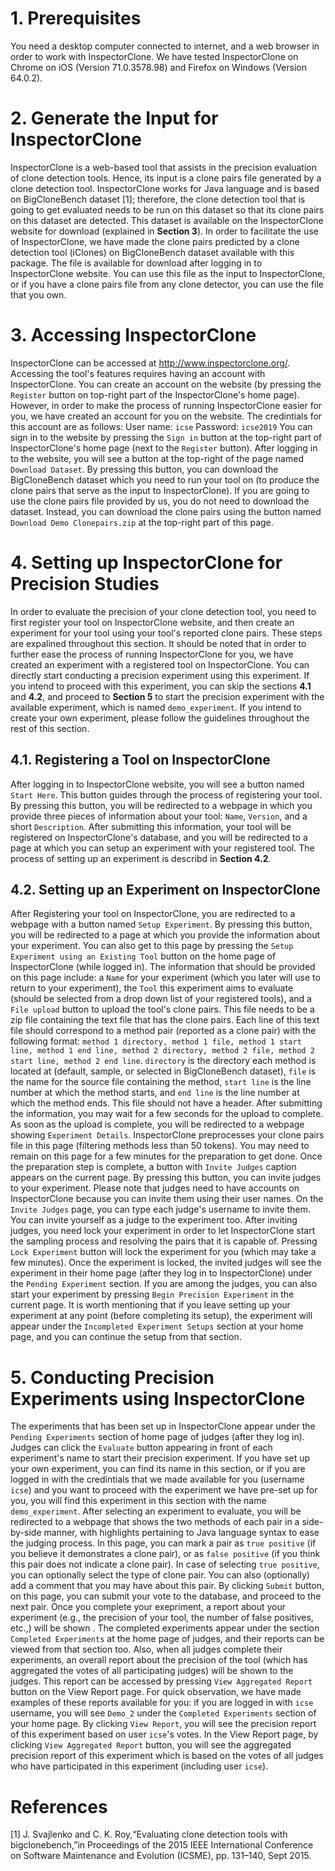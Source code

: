 # 1. Prerequisites
You need a desktop computer connected to internet, and a web browser in order to work with InspectorClone. We have tested InspectorClone on Chrome on iOS (Version 71.0.3578.98) and Firefox on Windows (Version 64.0.2).
# 2. Generate the Input for InspectorClone
InspectorClone is a web-based tool that assists in the precision evaluation of clone detection tools. Hence, its input is a clone pairs file generated by a clone detection tool. InspectorClone works for Java language and is based on BigCloneBench dataset [1]; therefore, the clone detection tool that is going to get evaluated needs to be run on this dataset so that its clone pairs on this dataset are detected. This dataset is available on the InspectorClone website for download (explained in **Section 3**).  In order to facilitate the use of InspectorClone, we have made the clone pairs predicted by a clone detection tool (iClones) on BigCloneBench dataset available with this package. The file is available for download after logging in to InspectorClone website. You can use this file as the input to InspectorClone, or if you have a clone pairs file from any clone detector, you can use the file that you own. 
# 3. Accessing InspectorClone
InspectorClone can be accessed at http://www.inspectorclone.org/. Accessing the tool's features requires having an account with InspectorClone. You can create an account on the website (by pressing the `Register` button on top-right part of the InspectorClone's home page). However, in order to make the process of running InspectorClone easier for you, we have created an account for you on the website. The credintials for this account are as follows: 
User name: `icse`
Password: `icse2019`
You can sign in to the website by pressing the `Sign in` button at the top-right part of InspectorClone's home page (next to the `Register` button).
After logging in to the website, you will see a button at the top-right of the page named `Download Dataset`. By pressing this button, you can download the BigCloneBench dataset which you need to run your tool on (to produce the clone pairs that serve as the input to InspectorClone). If you are going to use the clone pairs file provided by us, you do not need to download the dataset. Instead, you can download the clone pairs using the button named `Download Demo Clonepairs.zip` at the top-right part of this page. 
# 4. Setting up InspectorClone for Precision Studies
In order to evaluate the precision of your clone detection tool, you need to first register your tool on InspectorClone website, and then create an experiment for your tool using your tool's reported clone pairs. These steps are expalined throughout this section. It should be noted that in order to further ease the process of running InspectorClone for you, we have created an experiment with a registered tool on InspectorClone. You can directly start conducting a precision experiment using this experiment. If you intend to proceed with this experiment, you can skip the sections **4.1** and **4.2**, and proceed to **Section 5** to start the precision experiment with the available experiment, which is named `demo_experiment`. If you intend to create your own experiment, please follow the guidelines throughout the rest of this section.
## 4.1. Registering a Tool on InspectorClone
After logging in to InspectorClone website, you will see a button named `Start Here`. This button guides through the process of registering your tool. By pressing this button, you will be redirected to a webpage in which you provide three pieces of information about your tool: `Name`, `Version`, and a short `Description`. After submitting this information, your tool will be registered on InspectorClone's database, and you will be redirected to a page at which you can setup an experiment with your registered tool. The process of setting up an experiment is describd in **Section 4.2**.
## 4.2. Setting up an Experiment on InspectorClone
After Registering your tool on InspectorClone, you are redirected to a webpage with a button named `Setup Experiment`. By pressing this button, you will be redirected to a page at which you provide the information about your experiment. You can also get to this page by pressing the `Setup Experiment using an Existing Tool` button on the home page of InspectorClone (while logged in). The information that should be provided on this page include: a `Name` for your experiment (which you later will use to return to your experiment), the `Tool` this experiment aims to evaluate (should be selected from a drop down list of your registered tools), and a `File upload` button to upload the tool's clone pairs. This file needs to be a zip file containing the text file that has the clone pairs. Each line of this text file should correspond to a method pair (reported as a clone pair) with the following format: `method 1 directory, method 1 file, method 1 start line, method 1 end line, method 2 directory, method 2 file, method 2 start line, method 2 end line`. `directory` is the directory each method is located at (default, sample, or selected in BigCloneBench dataset), `file` is the name for the source file containing the method, `start line` is the line number at which the method starts, and `end line` is the line number at which the method ends. This file should not have a header.
After submitting the information, you may wait for a few seconds for the upload to complete. As soon as the upload is complete, you will be redirected to a webpage showing `Experiment Details`. InspectorClone preprocesses your clone pairs file in this page (filtering methods less than 50 tokens). You may need to remain on this page for a few minutes for the preparation to get done. Once the preparation step is complete, a button with `Invite Judges` caption appears on the current page. By pressing this button, you can invite judges to your experiment. Please note that judges need to have accounts on InspectorClone because you can invite them using their user names. On the `Invite Judges` page, you can type each judge's username to invite them. You can invite yourself as a judge to the experiment too.
After inviting judges, you need lock your experiment in order to let InspectorClone start the sampling process and resolving the pairs that it is capable of. Pressing `Lock Experiment` button will lock the experiment for you (which may take a few minutes). Once the experiment is locked, the invited judges will see the experiment in their home page (after they log in to InspectorClone) under the `Pending Experiment` section. If you are among the judges, you can also start your experiment by pressing `Begin Precision Experiment` in the current page.
It is worth mentioning that if you leave setting up your experiment at any point (before completing its setup), the experiment will appear under the `Incompleted Experiment Setups` section at your home page, and you can continue the setup from that section.
# 5. Conducting Precision Experiments using InspectorClone
The experiments that has been set up in InspectorClone appear under the `Pending Experiments` section of home page of judges (after they log in). Judges can click the `Evaluate` button appearing in front of each experiment's name to start their precision experiment. If you have set up your own experiment, you can find its name in this section, or if you are logged in with the credintials that we made available for you (username `icse`) and you want to proceed with the experiment we have pre-set up for you, you will find this experiment in this section with the name `demo_experiment`.
After selecting an experiment to evaluate, you will be redirected to a webpage that shows the two methods of each pair in a side-by-side manner, with highlights pertaining to Java language syntax to ease the judging process. In this page, you can mark a pair as `true positive` (if you believe it demonstrates a clone pair), or as `false positive` (if you think this pair does not indicate a clone pair). In case of selecting `true positive`, you can optionally select the type of clone pair. You can also (optionally) add a comment that you may have about this pair. By clicking `Submit` button, on this page, you can submit your vote to the database, and proceed to the next pair. Once you complete your exepriment, a report about your experiment (e.g., the precision of your tool, the number of false positives, etc.,) will be shown . The completed experiments appear under the section `Completed Experiments` at the home page of judges, and their reports can be viewed from that section too. Also, when all judges complete their experiments, an overall report about the precision of the tool (which has aggregated the votes of all participating judges) will be shown to the judges. This report can be accessed by pressing `View Aggregated Report` button on the View Report page. For quick observation, we have made examples of these reports available for you: if you are logged in with `icse` username, you will see `Demo_2` under the `Completed Experiments` section of your home page. By clicking `View Report`, you will see the precision report of this experiment based on user `icse`'s votes. In the View Report page, by clicking `View Aggregated Report` button, you will see the aggregated precision report of this experiment which is based on the votes of all judges who have participated in this experiment (including user `icse`).
# References
[1] J.  Svajlenko  and  C.  K.  Roy,“Evaluating  clone  detection  tools  with bigclonebench,”in Proceedings of the 2015  IEEE  International  Conference  on  Software Maintenance and Evolution (ICSME), pp. 131–140, Sept 2015.
